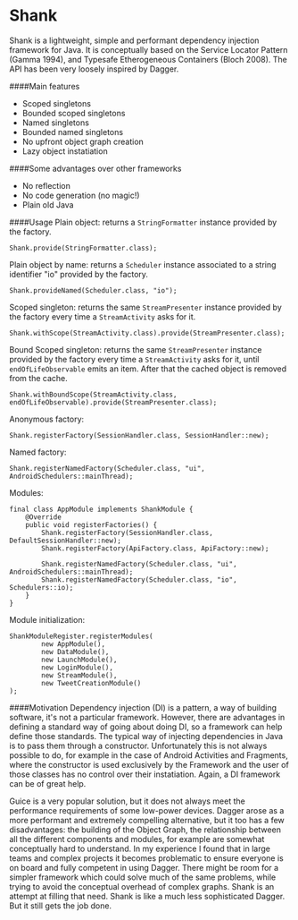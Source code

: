 # Shank
Shank is a lightweight, simple and performant dependency injection framework for Java. It is conceptually based on the Service Locator Pattern (Gamma 1994), and Typesafe Etherogeneous Containers (Bloch 2008). The API has been very loosely inspired by Dagger.

####Main features
- Scoped singletons
- Bounded scoped singletons
- Named singletons
- Bounded named singletons
- No upfront object graph creation
- Lazy object instatiation

####Some advantages over other frameworks
- No reflection
- No code generation (no magic!)
- Plain old Java

####Usage
Plain object: 
returns a `StringFormatter` instance provided by the factory.
```      
Shank.provide(StringFormatter.class);
```

Plain object by name: 
returns a `Scheduler` instance associated to a string identifier "io" provided by the factory.
```      
Shank.provideNamed(Scheduler.class, "io");
```

Scoped singleton: 
returns the same `StreamPresenter` instance provided by the factory every time a `StreamActivity` asks for it.
```      
Shank.withScope(StreamActivity.class).provide(StreamPresenter.class);
```

Bound Scoped singleton: 
returns the same `StreamPresenter` instance provided by the factory every time a `StreamActivity` asks for it, until `endOfLifeObservable` emits an item. After that the cached object is removed from the cache.
```      
Shank.withBoundScope(StreamActivity.class, endOfLifeObservable).provide(StreamPresenter.class);
```

Anonymous factory:
```
Shank.registerFactory(SessionHandler.class, SessionHandler::new);
```

Named factory:
```
Shank.registerNamedFactory(Scheduler.class, "ui", AndroidSchedulers::mainThread);
```

Modules:
```
final class AppModule implements ShankModule {
    @Override
    public void registerFactories() {
        Shank.registerFactory(SessionHandler.class, DefaultSessionHandler::new);
        Shank.registerFactory(ApiFactory.class, ApiFactory::new);

        Shank.registerNamedFactory(Scheduler.class, "ui", AndroidSchedulers::mainThread);
        Shank.registerNamedFactory(Scheduler.class, "io", Schedulers::io);
    }
}
```

Module initialization:
```
ShankModuleRegister.registerModules(
        new AppModule(),
        new DataModule(),
        new LaunchModule(),
        new LoginModule(),
        new StreamModule(),
        new TweetCreationModule()
);
```



####Motivation
Dependency injection (DI) is a pattern, a way of building software, it's not a particular framework. However, there are advantages in defining a standard way of going about doing DI, so a framework can help define those standards. The typical way of injecting dependencies in Java is to pass them through a constructor. Unfortunately this is not always possible to do, for example in the case of Android Activities and Fragments, where the constructor is used exclusively by the Framework and the user of those classes has no control over their instatiation. Again, a DI framework can be of great help.

Guice is a very popular solution, but it does not always meet the performance requirements of some low-power devices. Dagger arose as a more performant and extremely compelling alternative, but it too has a few disadvantages: the building of the Object Graph, the relationship between all the different components and modules, for example are somewhat conceptually hard to understand. In my experience I found that in large teams and complex projects it becomes problematic to ensure everyone is on board and fully competent in using Dagger. There might be room for a simpler framework which could solve much of the same problems, while trying to avoid the conceptual overhead of complex graphs. Shank is an attempt at filling that need. Shank is like a much less sophisticated Dagger. But it still gets the job done.
